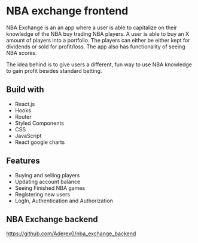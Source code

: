 # NBA exchange frontend

NBA Exchange is an an app where a user is able to capitalize on their knowledge of the NBA buy trading NBA players. A user is able to buy an X amount of players into a portfolio. The players can either be either kept for dividends or sold for profit/loss. The app also has functionality of seeing NBA scores.

The idea behind is to give users a different, fun way to use NBA knowledge to gain profit besides standard betting.

## Build with

- React.js
 - Hooks
 - Router
- Styled Components
- CSS
- JavaScript
- React google charts
  
## Features

- Buying and selling players
- Updating account balance
- Seeing Finished NBA games
- Registering new users
- LogIn, Authentication and Authorization

## NBA Exchange backend

https://github.com/Aderex0/nba_exchange_backend
